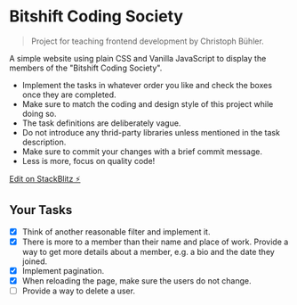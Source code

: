 # Bitshift Coding Society

> Project for teaching frontend development by Christoph Bühler.

A simple website using plain CSS and Vanilla JavaScript to display the members of the "Bitshift Coding Society".

- Implement the tasks in whatever order you like and check the boxes once they are completed.
- Make sure to match the coding and design style of this project while doing so.
- The task definitions are deliberately vague.
- Do not introduce any thrid-party libraries unless mentioned in the task description.
- Make sure to commit your changes with a brief commit message.
- Less is more, focus on quality code!

[Edit on StackBlitz ⚡️](https://stackblitz.com/edit/js-guudhf)

## Your Tasks

- [x] Think of another reasonable filter and implement it.
- [x] There is more to a member than their name and place of work. Provide a way to get more details about a member, e.g. a bio and the date they joined.
- [x] Implement pagination.
- [x] When reloading the page, make sure the users do not change.
- [ ] Provide a way to delete a user.
